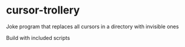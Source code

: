 # cursor-trollery

Joke program that replaces all cursors in a directory with invisible ones

Build with included scripts
